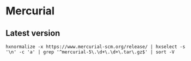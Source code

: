# Mercurial

## Latest version

```shell script
hxnormalize -x https://www.mercurial-scm.org/release/ | hxselect -s '\n' -c 'a' | grep '^mercurial-5\.\d+\.\d+\.tar\.gz$' | sort -V
```
